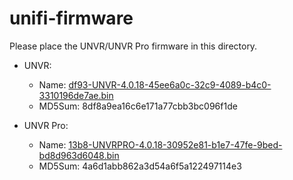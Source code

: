 # unifi-firmware

Please place the UNVR/UNVR Pro firmware in this directory.

* UNVR:
  * Name: [df93-UNVR-4.0.18-45ee6a0c-32c9-4089-b4c0-3310196de7ae.bin](https://community.ui.com/releases/UniFi-OS-Network-Video-Recorders-4-0-18/68a757a3-2f25-45c4-912b-0c29c7e4bc06)
  * MD5Sum: 8df8a9ea16c6e171a77cbb3bc096f1de


* UNVR Pro:
  * Name: [13b8-UNVRPRO-4.0.18-30952e81-b1e7-47fe-9bed-bd8d963d6048.bin](https://community.ui.com/releases/UniFi-OS-Network-Video-Recorders-4-0-18/68a757a3-2f25-45c4-912b-0c29c7e4bc06)
  * MD5Sum: 4a6d1abb862a3d54a6f5a122497114e3
